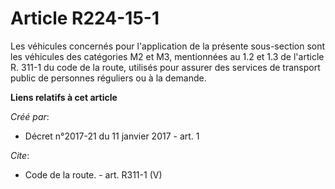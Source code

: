 # Article R224-15-1

Les véhicules concernés pour l'application de la présente sous-section sont les véhicules des catégories M2 et M3,
mentionnées au 1.2 et 1.3 de l'article R. 311-1 du code de la route, utilisés pour assurer des services de transport public
de personnes réguliers ou à la demande.

**Liens relatifs à cet article**

_Créé par_:

  - Décret n°2017-21 du 11 janvier 2017 - art. 1

_Cite_:

  - Code de la route. - art. R311-1 (V)
